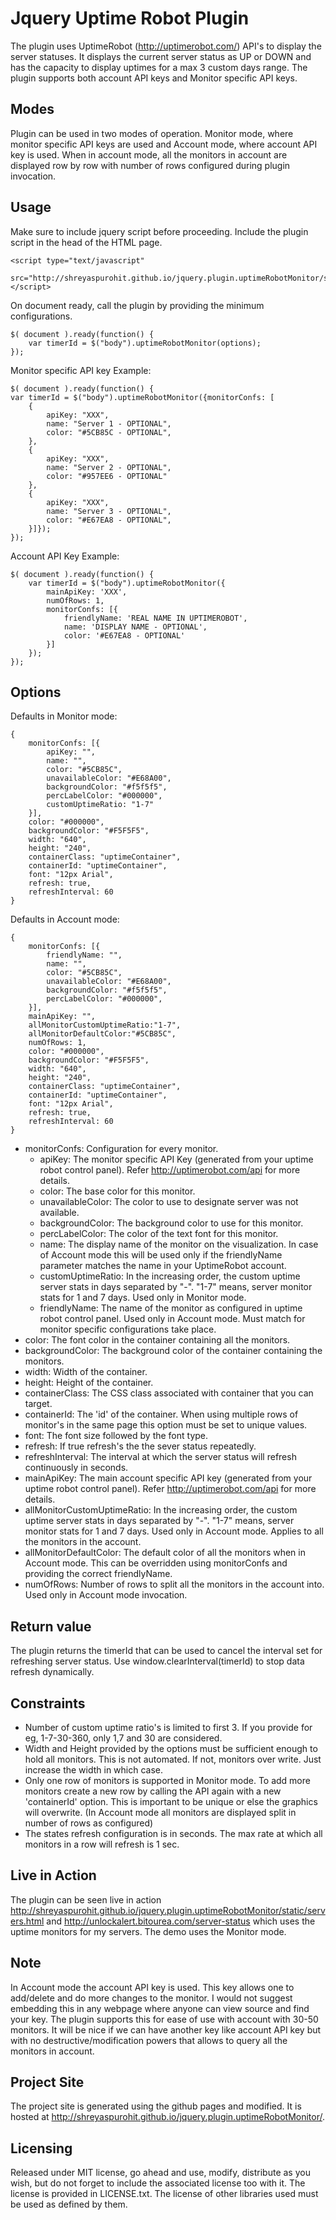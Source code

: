 Jquery Uptime Robot Plugin
==========================

The plugin uses UptimeRobot (http://uptimerobot.com/) API's to display the server statuses. It displays the current server status as UP or DOWN and has the capacity to display uptimes for a max 3 custom days range. The plugin supports both account API keys and Monitor specific API keys. 

Modes
-----

Plugin can be used in two modes of operation. Monitor mode, where monitor specific API keys are used and Account mode, where account API key is used. When in account mode, all the monitors in account are displayed row by row with number of rows configured during plugin invocation.

Usage
-----

Make sure to include jquery script before proceeding. Include the plugin script in the head of the HTML page.

	<script type="text/javascript" 
		src="http://shreyaspurohit.github.io/jquery.plugin.uptimeRobotMonitor/src/js/jquery.uptimeRobotMonitor.js"></script>
	
On document ready, call the plugin by providing the minimum configurations.
	
	$( document ).ready(function() {
		var timerId = $("body").uptimeRobotMonitor(options);
	});

Monitor specific API key Example:
	
	$( document ).ready(function() {
	var timerId = $("body").uptimeRobotMonitor({monitorConfs: [
		{
			apiKey: "XXX",
			name: "Server 1 - OPTIONAL",
			color: "#5CB85C - OPTIONAL",
		},
		{
			apiKey: "XXX",
			name: "Server 2 - OPTIONAL",
			color: "#957EE6 - OPTIONAL"
		},
		{
			apiKey: "XXX",
			name: "Server 3 - OPTIONAL",
			color: "#E67EA8 - OPTIONAL",
		}]});
	});

Account API Key Example:

	$( document ).ready(function() {
		var timerId = $("body").uptimeRobotMonitor({
			mainApiKey: 'XXX',			
			numOfRows: 1,
			monitorConfs: [{
				friendlyName: 'REAL NAME IN UPTIMEROBOT',
				name: 'DISPLAY NAME - OPTIONAL',
				color: '#E67EA8 - OPTIONAL'
			}]
		});
	});
	
Options
-------
Defaults in Monitor mode:

	{
	    monitorConfs: [{
	    	apiKey: "",
	    	name: "",
	    	color: "#5CB85C",
        	unavailableColor: "#E68A00",
        	backgroundColor: "#f5f5f5",
        	percLabelColor: "#000000",		            	
        	customUptimeRatio: "1-7"
	    }],			            
	    color: "#000000",
	    backgroundColor: "#F5F5F5",
	    width: "640",
	    height: "240",
	    containerClass: "uptimeContainer",
	    containerId: "uptimeContainer",
	    font: "12px Arial",
	    refresh: true,
        refreshInterval: 60	    
    }

Defaults in Account mode:
    
	{
	    monitorConfs: [{
	    	friendlyName: "",
	    	name: "",
	    	color: "#5CB85C",
        	unavailableColor: "#E68A00",
        	backgroundColor: "#f5f5f5",
        	percLabelColor: "#000000",		            	
	    }],
		mainApiKey: "",
		allMonitorCustomUptimeRatio:"1-7",
		allMonitorDefaultColor:"#5CB85C",
		numOfRows: 1,
	    color: "#000000",
	    backgroundColor: "#F5F5F5",
	    width: "640",
	    height: "240",
	    containerClass: "uptimeContainer",
	    containerId: "uptimeContainer",
	    font: "12px Arial",
	    refresh: true,
        refreshInterval: 60	    
    }
	
* monitorConfs: Configuration for every monitor.
	* apiKey: The monitor specific API Key (generated from your uptime robot control panel). Refer http://uptimerobot.com/api for more details.
	* color: The base color for this monitor.
	* unavailableColor: The color to use to designate server was not available.
	* backgroundColor: The background color to use for this monitor.
	* percLabelColor: The color of the text font for this monitor.
	* name: The display name of the monitor on the visualization. In case of Account mode this will be used only if the friendlyName parameter matches the name in your UptimeRobot account.
	* customUptimeRatio: In the increasing order, the custom uptime server stats in days separated by "-". "1-7" means, server monitor stats for 1 and 7 days. Used only in Monitor mode.
	* friendlyName: The name of the monitor as configured in uptime robot control panel. Used only in Account mode. Must match for monitor specific configurations take place.
* color: The font color in the container containing all the monitors.
* backgroundColor: The background color of the container containing the monitors.
* width: Width of the container.
* height: Height of the container.
* containerClass: The CSS class associated with container that you can target.
* containerId: The 'id' of the container. When using multiple rows of monitor's in the same page this option must be set to unique values.
* font: The font size followed by the font type.
* refresh: If true refresh's the the sever status repeatedly.
* refreshInterval: The interval at which the server status will refresh continuously in seconds.	
* mainApiKey: The main account specific API key (generated from your uptime robot control panel). Refer http://uptimerobot.com/api for more details.
* allMonitorCustomUptimeRatio: In the increasing order, the custom uptime server stats in days separated by "-". "1-7" means, server monitor stats for 1 and 7 days. Used only in Account mode. Applies to all the monitors in the account.
* allMonitorDefaultColor: The default color of all the monitors when in Account mode. This can be overridden using monitorConfs and providing the correct friendlyName.
* numOfRows: Number of rows to split all the monitors in the account into. Used only in Account mode invocation.

Return value
------------

The plugin returns the timerId that can be used to cancel the interval set for refreshing server status. Use window.clearInterval(timerId) to stop data refresh dynamically.

Constraints
-----------

* Number of custom uptime ratio's is limited to first 3. If you provide for eg, 1-7-30-360, only 1,7 and 30 are considered.
* Width and Height provided by the options must be sufficient enough to hold all monitors. This is not automated. If not, monitors over write. Just increase the width in which case.
* Only one row of monitors is supported in Monitor mode. To add more monitors create a new row by calling the API again with a new 'containerId' option. This is important to be unique or else the graphics will overwrite. (In Account mode all monitors are displayed split in number of rows as configured)
* The states refresh configuration is in seconds. The max rate at which all monitors in a row will refresh is 1 sec.

Live in Action
--------------

The plugin can be seen live in action http://shreyaspurohit.github.io/jquery.plugin.uptimeRobotMonitor/static/servers.html and http://unlockalert.bitourea.com/server-status which uses the uptime monitors for my servers. The demo uses the Monitor mode. 

Note
----

In Account mode the account API key is used. This key allows one to add/delete and do more changes to the monitor. I would not suggest embedding this in any webpage where anyone can view source and find your key. The plugin supports this for ease of use with account with 30-50 monitors. It will be nice if we can have  another key like account API key but with no destructive/modification powers that allows to query all the monitors in account. 

Project Site
------------

The project site is generated using the github pages and modified. It is hosted at http://shreyaspurohit.github.io/jquery.plugin.uptimeRobotMonitor/.

Licensing
---------
Released under MIT license, go ahead and use, modify, distribute as you wish, but do not forget to include the associated license too with it. The license is provided in LICENSE.txt. The license of other libraries used must be used as defined by them.   			
